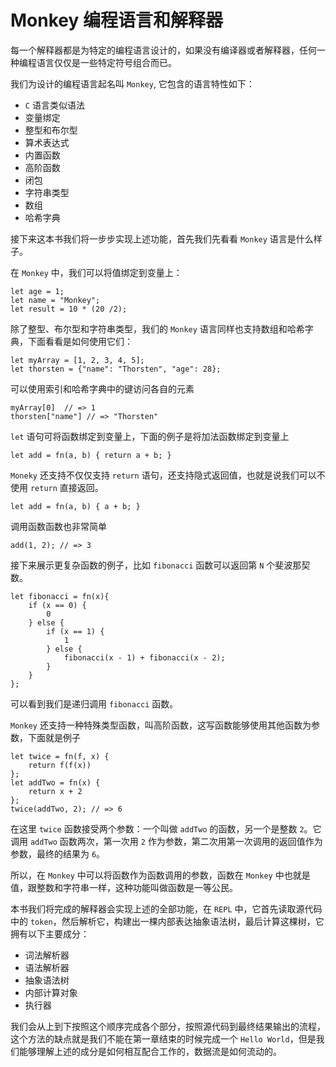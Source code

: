 # Monkey 编程语言和解释器

每一个解释器都是为特定的编程语言设计的，如果没有编译器或者解释器，任何一种编程语言仅仅是一些特定符号组合而已。

我们为设计的编程语言起名叫 `Monkey`, 它包含的语言特性如下：

- `C` 语言类似语法
- 变量绑定
- 整型和布尔型
- 算术表达式
- 内置函数
- 高阶函数
- 闭包
- 字符串类型
- 数组
- 哈希字典

接下来这本书我们将一步步实现上述功能，首先我们先看看 `Monkey` 语言是什么样子。

在 `Monkey` 中，我们可以将值绑定到变量上：

```monkey
let age = 1;
let name = "Monkey";
let result = 10 * (20 /2);
```

除了整型、布尔型和字符串类型，我们的 `Monkey` 语言同样也支持数组和哈希字典，下面看看是如何使用它们：

```monkey
let myArray = [1, 2, 3, 4, 5];
let thorsten = {"name": "Thorsten", "age": 28};
```

可以使用索引和哈希字典中的键访问各自的元素

```monkey
myArray[0]  // => 1
thorsten["name"] // => "Thorsten"
```

`let` 语句可将函数绑定到变量上，下面的例子是将加法函数绑定到变量上

```monkey
let add = fn(a, b) { return a + b; }
```

`Moneky` 还支持不仅仅支持 `return` 语句，还支持隐式返回值，也就是说我们可以不使用 `return` 直接返回。

```monkey
let add = fn(a, b) { a + b; }
```

调用函数函数也非常简单

```monkey
add(1, 2); // => 3
```

接下来展示更复杂函数的例子，比如 `fibonacci` 函数可以返回第 `N` 个斐波那契数。

```monkey
let fibonacci = fn(x){
    if (x == 0) {
        0
    } else {
        if (x == 1) {
            1
        } else {
            fibonacci(x - 1) + fibonacci(x - 2);
        }
    }
};
```

可以看到我们是递归调用 `fibonacci` 函数。

`Monkey` 还支持一种特殊类型函数，叫高阶函数，这写函数能够使用其他函数为参数，下面就是例子

```monkey
let twice = fn(f, x) {
    return f(f(x))
};
let addTwo = fn(x) {
    return x + 2
};
twice(addTwo, 2); // => 6
```

在这里 `twice` 函数接受两个参数：一个叫做 `addTwo` 的函数，另一个是整数 `2`。它调用 `addTwo` 函数两次，第一次用 `2` 作为参数，第二次用第一次调用的返回值作为参数，最终的结果为 `6`。

所以，在 `Monkey` 中可以将函数作为函数调用的参数，函数在 `Monkey` 中也就是值，跟整数和字符串一样，这种功能叫做函数是一等公民。

本书我们将完成的解释器会实现上述的全部功能，在 `REPL` 中，它首先读取源代码中的 `token`，然后解析它，构建出一棵内部表达抽象语法树，最后计算这棵树，它拥有以下主要成分：

- 词法解析器
- 语法解析器
- 抽象语法树
- 内部计算对象
- 执行器

我们会从上到下按照这个顺序完成各个部分，按照源代码到最终结果输出的流程，这个方法的缺点就是我们不能在第一章结束的时候完成一个 `Hello World`，但是我们能够理解上述的成分是如何相互配合工作的，数据流是如何流动的。
